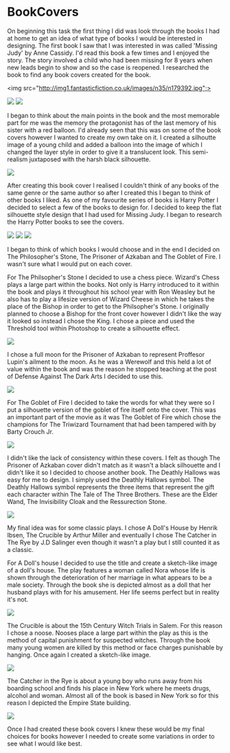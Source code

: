 
# BookCovers

On beginning this task the first thing I did was look through the books I had at home to get an idea of what type of books I would be interested in designing.  The first book I saw that I was interested in was called 'Missing Judy' by Anne Cassidy. I'd read this book a few times and I enjoyed the story.  The story involved a child who had been missing for 8 years when new leads begin to show and so the case is reopened.  I researched the book to find any book covers created for the book.

<img src="http://img1.fantasticfiction.co.uk/images/n35/n179392.jpg";>

<img src="http://ecx.images-amazon.com/images/I/51g4pJqFtXL._SY344_BO1,204,203,200_.jpg">

<img src="http://d.gr-assets.com/books/1187733235l/1751325.jpg">

I began to think about the main points in the book and the most memorable part for me was the memory the protagonist has of the last memory of his sister with a red balloon.  I'd already seen that this was on some of the book covers however I wanted to create my own take on it.  I created a silhoutte image of a young child and added a balloon into the image of which I changed the layer style in order to give it a translucent look.  This semi-realism juxtaposed with the harsh black silhouette.  

<img src="http://i.imgur.com/A6z0Sg4.jpg">

After creating this book cover I realised I couldn't think of any books of the same genre or the same author so after I created this I began to think of other books I liked.  As one of my favourite series of books is Harry Potter I decided to select a few of the books to design for.  I decided to keep the flat silhouette style design that I had used for Missing Judy.  I began to research the Harry Potter books to see the covers.

<img src="https://victorsmoviereviews.files.wordpress.com/2011/07/harrypotterbookcovers-1-7.jpg">

<img src="http://2.bp.blogspot.com/-YwVI0Ae9WIQ/Udqf2kJo8_I/AAAAAAAABIg/haR-2gA_nmw/s1600/Harry+Potter.jpg">

<img src="https://encrypted-tbn2.gstatic.com/images?q=tbn:ANd9GcR--iwPZxibICsgpP-7Y9BXbs_bg8y9guK6C_GkLJyJnhypwdqSEg">

I began to think of which books I would choose and in the end I decided on The Philosopher's Stone, The Prisoner of Azkaban and The Goblet of Fire.  I wasn't sure what I would put on each cover.  

For The Philsopher's Stone I decided to use a chess piece.  Wizard's Chess plays a large part within the books.  Not only is Harry introduced to it within the book and plays it throughout his school year with Ron Weasley but he also has to play a lifesize version of Wizard Cheese in which he takes the place of the Bishop in order to get to the Philsopher's Stone.  I originally planned to choose a Bishop for the front cover however I didn't like the way it looked so instead I chose the King.  I chose a piece and used the Threshold tool within Photoshop to create a silhouette effect. 

<img src="http://i.imgur.com/QoKrpjI.jpg">

I chose a full moon for the Prisoner of Azkaban to represent Proffesor Lupin's ailment to the moon.  As he was a Werewolf and this held a lot of value within the book and was the reason he stopped teaching at the post of Defense Against The Dark Arts I decided to use this.  

<img src="http://i.imgur.com/BGgSEAQ.jpg">

For The Goblet of Fire I decided to take the words for what they were so I put a silhouette version of the goblet of fire itself onto the cover.  This was an important part of the movie as it was The Goblet of Fire which chose the champions for The Triwizard Tournament that had been tampered with by Barty Crouch Jr.

<img src="http://i.imgur.com/fiJlO7G.jpg">

I didn't like the lack of consistency within these covers.  I felt as though The Prisoner of Azkaban cover didn't match as it wasn't a black silhouette and I didn't like it so I decided to choose another book.   The Deathly Hallows was easy for me to design.  I simply used the Deathly Hallows symbol.  The Deathly Hallows symbol represents the three items that represent the gift each character within The Tale of The Three Brothers.  These are the Elder Wand, The Invisibility Cloak and the Ressurection Stone. 

<img src="http://i.imgur.com/PC3Ig0L.jpg">

My final idea was for some classic plays.  I chose A Doll's House by Henrik Ibsen, The Crucible by Arthur Miller and eventually I chose The Catcher in The Rye by J.D Salinger even though it wasn't a play but I still counted it as a classic.  


For A Doll's house I decided to use the title and create a sketch-like image of a doll's house.  The play features a woman called Nora whose life is shown through the deterioration of her marriage in what appears to be a male society.  Through the book she is depicted almost as a doll that her husband plays with for his amusement.  Her life seems perfect but in reality it's not.

<img src="http://i.imgur.com/Bxafdxq.jpg">

The Crucible is about the 15th Century Witch Trials in Salem.  For this reason I chose a noose.  Nooses place a large part within the play as this is the method of capital punishment for suspected witches.  Through the book many young women are killed by this method or face charges punishable by hanging.  Once again I created a sketch-like image.  

<img src="http://i.imgur.com/oBbIW1w.jpg">

The Catcher in the Rye is about a young boy who runs away from his boarding school and finds his place in New York where he meets drugs, alcohol and woman.  Almost all of the book is based in New York so for this reason I depicted the Empire State building.  

<img src="http://i.imgur.com/Y7aYdC1.jpg">

Once I had created these book covers I knew these would be my final choices for books however I needed to create some variations in order to see what I would like best. 


<img src="">

<img src="">

<img src="">
